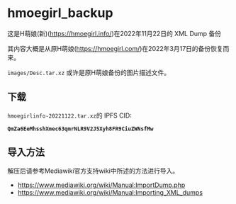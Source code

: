 # hmoegirl_backup
这是H萌娘(新)(<https://hmoegirl.info/>)在2022年11月22日的 XML Dump 备份

其内容大概是从原H萌娘(<https://hmoegirl.com/>)在2022年3月17日的备份恢复而来。

`images/Desc.tar.xz` 或许是原H萌娘备份的图片描述文件。

## 下载
`hmoegirlinfo-20221122.tar.xz`的 IPFS CID:

**`QmZa6EeMhsshXmec63qmrNLR9V2J5Xyh8FR9CiuZWNsfMw`**

## 导入方法
解压后请参考Mediawiki官方支持wiki中所述的方法进行导入。

- <https://www.mediawiki.org/wiki/Manual:ImportDump.php>
- <https://www.mediawiki.org/wiki/Manual:Importing_XML_dumps>
